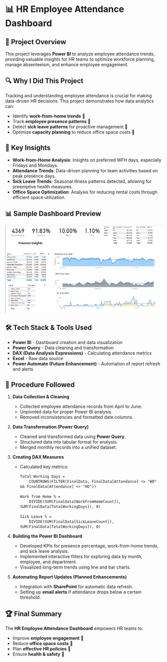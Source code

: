 # 📊 HR Employee Attendance Dashboard

## 📌 Project Overview
This project leverages **Power BI** to analyze employee attendance trends, providing valuable insights for HR teams to optimize workforce planning, manage absenteeism, and enhance employee engagement.

## 🔍 Why I Did This Project
Tracking and understanding employee attendance is crucial for making data-driven HR decisions. This project demonstrates how data analytics can:
- Identify **work-from-home trends** 📅
- Track **employee presence patterns** 🏢
- Detect **sick leave patterns** for proactive management 🤒
- Optimize **capacity planning** to reduce office space costs 💼

## 🔑 Key Insights
- **Work-from-Home Analysis**: Insights on preferred WFH days, especially Fridays and Mondays.
- **Attendance Trends**: Data-driven planning for team activities based on peak presence days.
- **Sick Leave Trends**: Seasonal illness patterns detected, allowing for preemptive health measures.
- **Office Space Optimization**: Analysis for reducing rental costs through efficient space utilization.

## 📊 Sample Dashboard Preview
![Dashboard Screenshot](https://github.com/SanthoshBotcha/HR-Employee-Analytics-Dashboard/blob/main/HR%20Analytics%20Dashboard.PNG)

## 🛠 Tech Stack & Tools Used
- **Power BI** - Dashboard creation and data visualization
- **Power Query** - Data cleaning and transformation
- **DAX (Data Analysis Expressions)** - Calculating attendance metrics
- **Excel** - Raw data source
- **Power Automate (Future Enhancement)** - Automation of report refresh and alerts

## 🔄 Procedure Followed

1. **Data Collection & Cleaning**
   - Collected employee attendance records from April to June.
   - Unpivoted data for proper Power BI analysis.
   - Removed inconsistencies and formatted date columns.

2. **Data Transformation (Power Query)**
   - Cleaned and transformed data using **Power Query**.
   - Structured data into tabular format for analysis.
   - Merged monthly records into a unified dataset.

3. **Creating DAX Measures**
   - Calculated key metrics:
     ```DAX
     Total Working Days = 
         COUNTROWS(FILTER(FinalData, FinalData[Attendance] <> "WO" && FinalData[Attendance] <> "HO"))

     Work from Home % = 
         DIVIDE(SUM(FinalData[WorkFromHomeCount]), SUM(FinalData[TotalWorkingDays]), 0)

     Sick Leave % =
         DIVIDE(SUM(FinalData[SickLeaveCount]), SUM(FinalData[TotalWorkingDays]), 0)
     ```

4. **Building the Power BI Dashboard**
   - Developed KPIs for presence percentage, work-from-home trends, and sick leave analysis.
   - Implemented interactive filters for exploring data by month, employee, and department.
   - Visualized long-term trends using line and bar charts.

5. **Automating Report Updates (Planned Enhancements)**
   - Integration with **SharePoint** for automatic data refresh.
   - Setting up **email alerts** if attendance drops below a certain threshold.

## 🏆 Final Summary
The **HR Employee Attendance Dashboard** empowers HR teams to:
- Improve **employee engagement** 📌
- Reduce **office space costs** 🏢
- Plan **effective HR policies** 🤝
- Ensure **health & safety** 🏥

